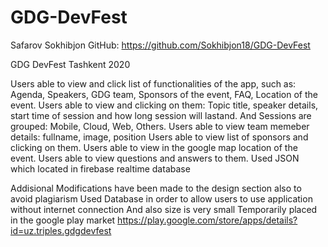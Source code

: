 # GDG-DevFest
Safarov Sokhibjon
GitHub: https://github.com/Sokhibjon18/GDG-DevFest

GDG DevFest Tashkent 2020

Users able to view and click list of functionalities of the app, such as: Agenda, Speakers, GDG team, Sponsors of the event, FAQ, Location of the event.
Users able to view and clicking on them: Topic title, speaker details, start time of session and how long session will lastand.
And Sessions are grouped: Mobile, Cloud, Web, Others.
Users able to view team memeber details: fullname, image, position
Users able to view list of sponsors and clicking on them.
Users able to view in the google map location of the event.
Users able to view questions and answers to them.
Used JSON which located in firebase realtime database

Addisional
Modifications have been made to the design section also to avoid plagiarism
Used Database in order to allow users to use application without internet connection
And also size is very small
Temporarily placed in the google play market
https://play.google.com/store/apps/details?id=uz.triples.gdgdevfest
